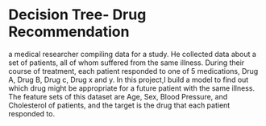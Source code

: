 # Decision Tree- Drug Recommendation
 a medical researcher compiling data for a study. He collected data about a set of patients, all of whom suffered from the same illness. During their course of treatment, each patient responded to one of 5 medications, Drug A, Drug B, Drug c, Drug x and y. In this project,I build a model to find out which drug might be appropriate for a future patient with the same illness. The feature sets of this dataset are Age, Sex, Blood Pressure, and Cholesterol of patients, and the target is the drug that each patient responded to.
